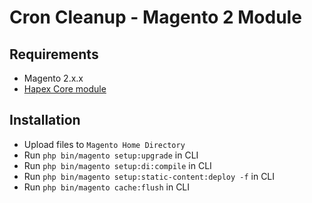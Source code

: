 # Cron Cleanup - Magento 2 Module

## Requirements

*   Magento 2.x.x
*   [Hapex Core module](https://github.com/vDeggial/magento2-core)

## Installation

*   Upload files to `Magento Home Directory`
*   Run `php bin/magento setup:upgrade` in CLI
*   Run `php bin/magento setup:di:compile` in CLI
*   Run `php bin/magento setup:static-content:deploy -f` in CLI
*   Run `php bin/magento cache:flush` in CLI

